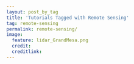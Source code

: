 ```yaml
---
layout: post_by_tag
title: 'Tutorials Tagged with Remote Sensing'
tag: remote-sensing
permalink: remote-sensing/
image:
  feature: lidar_GrandMesa.png
  credit: 
  creditlink: 
---
```



